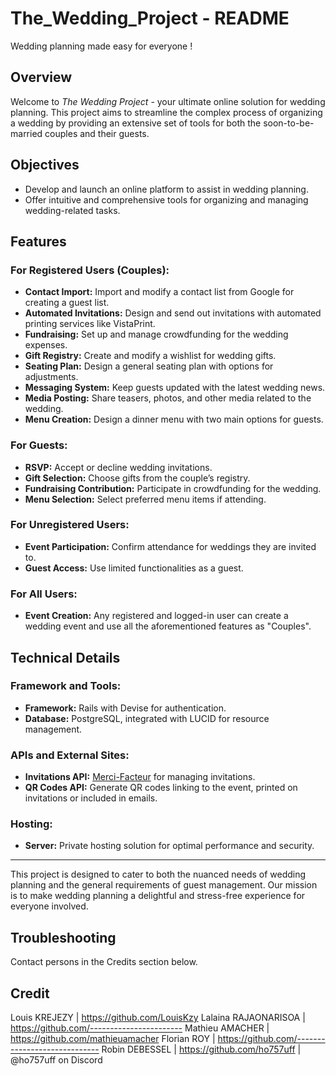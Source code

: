 # The_Wedding_Project - README
Wedding planning made easy for everyone !

## Overview

Welcome to *The Wedding Project* - your ultimate online solution for wedding planning. This project aims to streamline the complex process of organizing a wedding by providing an extensive set of tools for both the soon-to-be-married couples and their guests.

## Objectives

- Develop and launch an online platform to assist in wedding planning.
- Offer intuitive and comprehensive tools for organizing and managing wedding-related tasks.

## Features

### For Registered Users (Couples):
- **Contact Import:** Import and modify a contact list from Google for creating a guest list.
- **Automated Invitations:** Design and send out invitations with automated printing services like VistaPrint.
- **Fundraising:** Set up and manage crowdfunding for the wedding expenses.
- **Gift Registry:** Create and modify a wishlist for wedding gifts.
- **Seating Plan:** Design a general seating plan with options for adjustments.
- **Messaging System:** Keep guests updated with the latest wedding news.
- **Media Posting:** Share teasers, photos, and other media related to the wedding.
- **Menu Creation:** Design a dinner menu with two main options for guests.

### For Guests:
- **RSVP:** Accept or decline wedding invitations.
- **Gift Selection:** Choose gifts from the couple’s registry.
- **Fundraising Contribution:** Participate in crowdfunding for the wedding.
- **Menu Selection:** Select preferred menu items if attending.

### For Unregistered Users:
- **Event Participation:** Confirm attendance for weddings they are invited to.
- **Guest Access:** Use limited functionalities as a guest.

### For All Users:
- **Event Creation:** Any registered and logged-in user can create a wedding event and use all the aforementioned features as "Couples".

## Technical Details

### Framework and Tools:
- **Framework:** Rails with Devise for authentication.
- **Database:** PostgreSQL, integrated with LUCID for resource management.

### APIs and External Sites:
- **Invitations API:** [Merci-Facteur](https://www.merci-facteur.com/api/1.2/doc.php) for managing invitations.
- **QR Codes API:** Generate QR codes linking to the event, printed on invitations or included in emails.

### Hosting:
- **Server:** Private hosting solution for optimal performance and security.

---

This project is designed to cater to both the nuanced needs of wedding planning and the general requirements of guest management. Our mission is to make wedding planning a delightful and stress-free experience for everyone involved.

## Troubleshooting
Contact persons in the Credits section below.

## Credit

Louis KREJEZY | https://github.com/LouisKzy
Lalaina RAJAONARISOA | https://github.com/-----------------------
Mathieu AMACHER | https://github.com/mathieuamacher
Florian ROY | https://github.com/-----------------------------
Robin DEBESSEL | https://github.com/ho757uff | @ho757uff on Discord
